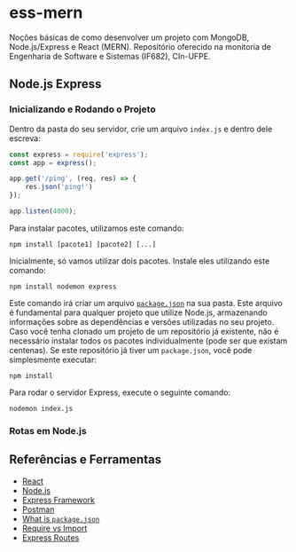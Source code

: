 # ess-mern

Noções básicas de como desenvolver um projeto com MongoDB, Node.js/Express e React (MERN). Repositório oferecido na monitoria 
de Engenharia de Software e Sistemas (IF682), CIn-UFPE.

## Node.js Express

### Inicializando e Rodando o Projeto

Dentro da pasta do seu servidor, crie um arquivo `index.js` e dentro dele escreva:

```js
const express = require('express');
const app = express();

app.get('/ping', (req, res) => {
    res.json('ping!')
});

app.listen(4000);
```

Para instalar pacotes, utilizamos este comando:

```
npm install [pacote1] [pacote2] [...]
```

Inicialmente, só vamos utilizar dois pacotes. Instale eles utilizando este comando:

```
npm install nodemon express
```

Este comando irá criar um arquivo [`package.json`](https://docs.npmjs.com/cli/v10/configuring-npm/package-json) na sua pasta. Este arquivo é fundamental para qualquer projeto que utilize Node.js, armazenando informações sobre as dependências e versões utilizadas no seu projeto.  
Caso você tenha clonado um projeto de um repositório já existente, não é necessário instalar todos os pacotes individualmente (pode ser que existam centenas). Se este repositório já tiver um `package.json`, você pode simplesmente executar:
```
npm install
```

Para rodar o servidor Express, execute o seguinte comando:

```
nodemon index.js
```

### Rotas em Node.js

## Referências e Ferramentas
  
- [React](https://react.dev/reference/react)
- [Node.js](https://nodejs.org/docs/latest/api/)
- [Express Framework](https://expressjs.com/pt-br/starter/installing.html)
- [Postman](https://web.postman.co/)
- [What is `package.json`](https://docs.npmjs.com/cli/v10/configuring-npm/package-json)
- [Require vs Import](https://medium.com/@chamin.njay/require-vs-import-in-node-js-abdf5427d7b0)
- [Express Routes](https://expressjs.com/pt-br/guide/routing.html)